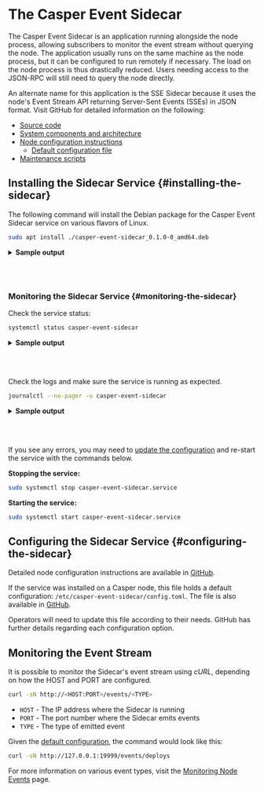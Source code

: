 # The Casper Event Sidecar

The Casper Event Sidecar is an application running alongside the node process, allowing subscribers to monitor the event stream without querying the node. The application usually runs on the same machine as the node process, but it can be configured to run remotely if necessary. The load on the node process is thus drastically reduced. Users needing access to the JSON-RPC will still need to query the node directly.

An alternate name for this application is the SSE Sidecar because it uses the node's Event Stream API returning Server-Sent Events (SSEs) in JSON format. Visit GitHub for detailed information on the following:

- [Source code](https://github.com/CasperLabs/event-sidecar) 
- [System components and architecture](https://github.com/CasperLabs/event-sidecar/#system-components--architecture) 
- [Node configuration instructions](https://github.com/CasperLabs/event-sidecar/blob/dev/resources/ETC_README.md#configuration) 
   - [Default configuration file](https://github.com/CasperLabs/event-sidecar/blob/dev/resources/default_config.toml)
- [Maintenance scripts](https://github.com/CasperLabs/event-sidecar/tree/dev/resources/maintainer_scripts)


## Installing the Sidecar Service {#installing-the-sidecar}

The following command will install the Debian package for the Casper Event Sidecar service on various flavors of Linux. 

<!-- TODO Once the package is published and PR https://github.com/CasperLabs/event-sidecar/pull/50 is merged, update the command below with the new link to the casper-event-sidecar*.deb package. The link below assumes a package available locally. -->

```bash
sudo apt install ./casper-event-sidecar_0.1.0-0_amd64.deb
```

<details>
<summary><b>Sample output</b></summary>

```bash
Reading package lists... Done
Building dependency tree       
Reading state information... Done
Note, selecting 'casper-event-sidecar' instead of './casper-event-sidecar_0.1.0-0_amd64.deb'
The following NEW packages will be installed:
  casper-event-sidecar
0 upgraded, 1 newly installed, 0 to remove and 18 not upgraded.
Need to get 0 B/4162 kB of archives.
After this operation, 20.2 MB of additional disk space will be used.
Get:1 /home/ubuntu/casper-event-sidecar_0.1.0-0_amd64.deb casper-event-sidecar amd64 0.1.0-0 [4162 kB]
Selecting previously unselected package casper-event-sidecar.
(Reading database ... 102241 files and directories currently installed.)
Preparing to unpack .../casper-event-sidecar_0.1.0-0_amd64.deb ...
Unpacking casper-event-sidecar (0.1.0-0) ...
Setting up casper-event-sidecar (0.1.0-0) ...
Adding system user `csidecar' (UID 114) ...
Adding new group `csidecar' (GID 120) ...
Adding new user `csidecar' (UID 114) with group `csidecar' ...
Not creating home directory `/home/csidecar'.
Created symlink /etc/systemd/system/multi-user.target.wants/casper-event-sidecar.service → /lib/systemd/system/casper-event-sidecar.service.
```

</details>

<br></br>

### Monitoring the Sidecar Service {#monitoring-the-sidecar}

Check the service status:

```bash
systemctl status casper-event-sidecar
```

<details>
<summary><b>Sample output</b></summary>

```bash
casper-event-sidecar.service - Casper Event Sidecar
     Loaded: loaded (/lib/systemd/system/casper-event-sidecar.service; enabled; vendor preset: enabled)
     Active: active (running) since Wed 2022-12-07 20:33:29 UTC; 1min 3s ago
       Docs: https://docs.casperlabs.io
   Main PID: 16707 (casper-event-si)
      Tasks: 5 (limit: 9401)
     Memory: 7.1M
     CGroup: /system.slice/casper-event-sidecar.service
             └─16707 /usr/bin/casper-event-sidecar /etc/casper-event-sidecar/config.toml

Dec 07 20:33:29 user systemd[1]: Started Casper Event Sidecar.
```

</details>

<br></br>

Check the logs and make sure the service is running as expected.

```bash
journalctl --no-pager -u casper-event-sidecar
```

<details>
<summary><b>Sample output</b></summary>


```bash
Dec 05 17:24:53 user systemd[1]: Started Casper Event Sidecar.
```

</details>

<br></br>

If you see any errors, you may need to [update the configuration](#configuring-the-service) and re-start the service with the commands below.

**Stopping the service:**

```bash
sudo systemctl stop casper-event-sidecar.service
```

**Starting the service:**

```bash
sudo systemctl start casper-event-sidecar.service
```

## Configuring the Sidecar Service {#configuring-the-sidecar}

Detailed node configuration instructions are available in [GitHub](https://github.com/CasperLabs/event-sidecar/blob/dev/resources/ETC_README.md#configuration).

If the service was installed on a Casper node, this file holds a default configuration: `/etc/casper-event-sidecar/config.toml`. The file is also available in [GitHub](https://github.com/CasperLabs/event-sidecar/blob/dev/resources/default_config.toml).

Operators will need to update this file according to their needs. GitHub has further details regarding each configuration option.

## Monitoring the Event Stream

It is possible to monitor the Sidecar's event stream using *cURL*, depending on how the HOST and PORT are configured.

```bash
curl -sN http://<HOST:PORT>/events/<TYPE>
```

- `HOST` - The IP address where the Sidecar is running
- `PORT` - The port number where the Sidecar emits events
- `TYPE` - The type of emitted event

Given the [default configuration](https://github.com/CasperLabs/event-sidecar/blob/b2ed0d1183aa7e5f6613fbeae80c6a06f437f0a9/resources/default_config.toml#L27-L29), the command would look like this:

```bash
curl -sN http://127.0.0.1:19999/events/deploys
```

For more information on various event types, visit the [Monitoring Node Events](/operators/node-events) page.